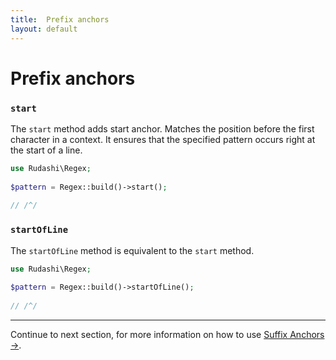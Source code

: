 ```yaml
---
title:  Prefix anchors
layout: default
---
```


# Prefix anchors

### `start`

The `start` method adds start anchor. Matches the position before the first character in a context.
It ensures that the specified pattern occurs right at the start of a line.

```php
use Rudashi\Regex;
 
$pattern = Regex::build()->start();
 
// /^/
```

### `startOfLine`

The `startOfLine` method is equivalent to the `start` method.

```php
use Rudashi\Regex;
 
$pattern = Regex::build()->startOfLine();
 
// /^/
```

---

Continue to next section, for more information on how to use [Suffix Anchors →](suffix-anchors).